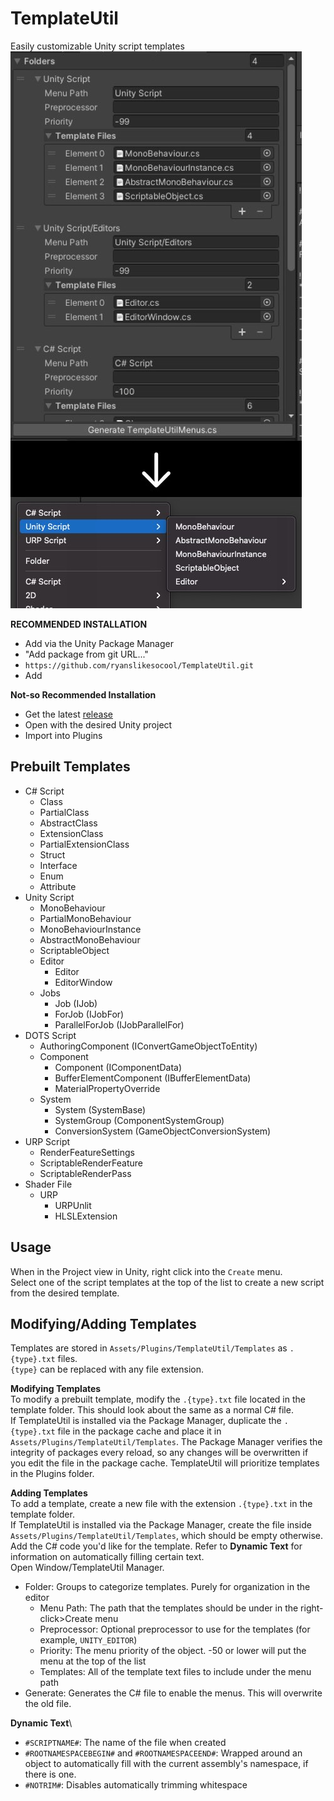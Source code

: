 # TemplateUtil
Easily customizable Unity script templates\
![Sample Image](images~/sample.jpg)

**RECOMMENDED INSTALLATION**
- Add via the Unity Package Manager
- "Add package from git URL..."
- `https://github.com/ryanslikesocool/TemplateUtil.git`
- Add

**Not-so Recommended Installation**
- Get the latest [release](https://github.com/ryanslikesocool/TemplateUtil/releases)
- Open with the desired Unity project
- Import into Plugins

## Prebuilt Templates
- C# Script
    - Class
    - PartialClass
    - AbstractClass
    - ExtensionClass
    - PartialExtensionClass
    - Struct
    - Interface
    - Enum
    - Attribute
- Unity Script
    - MonoBehaviour
    - PartialMonoBehaviour
    - MonoBehaviourInstance
    - AbstractMonoBehaviour
    - ScriptableObject
    - Editor
        - Editor
        - EditorWindow
    - Jobs
        - Job (IJob)
        - ForJob (IJobFor)
        - ParallelForJob (IJobParallelFor)
- DOTS Script
    - AuthoringComponent (IConvertGameObjectToEntity)
    - Component
        - Component (IComponentData)
        - BufferElementComponent (IBufferElementData)
        - MaterialPropertyOverride
    - System
        - System (SystemBase)
        - SystemGroup (ComponentSystemGroup)
        - ConversionSystem (GameObjectConversionSystem)
- URP Script
    - RenderFeatureSettings
    - ScriptableRenderFeature
    - ScriptableRenderPass
- Shader File
    - URP
        - URPUnlit
        - HLSLExtension

## Usage
When in the Project view in Unity, right click into the `Create` menu.\
Select one of the script templates at the top of the list to create a new script from the desired template.

## Modifying/Adding Templates
Templates are stored in `Assets/Plugins/TemplateUtil/Templates` as `.{type}.txt` files.\
`{type}` can be replaced with any file extension.

**Modifying Templates**\
To modify a prebuilt template, modify the `.{type}.txt` file located in the template folder.  This should look about the same as a normal C# file.\
If TemplateUtil is installed via the Package Manager, duplicate the `.{type}.txt` file in the package cache and place it in `Assets/Plugins/TemplateUtil/Templates`.  The Package Manager verifies the integrity of packages every reload, so any changes will be overwritten if you edit the file in the package cache.  TemplateUtil will prioritize templates in the Plugins folder.

**Adding Templates**\
To add a template, create a new file with the extension `.{type}.txt` in the template folder.\
If TemplateUtil is installed via the Package Manager, create the file inside `Assets/Plugins/TemplateUtil/Templates`, which should be empty otherwise.\
Add the C# code you'd like for the template.  Refer to **Dynamic Text** for information on automatically filling certain text.\
Open Window/TemplateUtil Manager.
- Folder: Groups to categorize templates.  Purely for organization in the editor
    - Menu Path: The path that the templates should be under in the right-click>Create menu
    - Preprocessor: Optional preprocessor to use for the templates (for example, `UNITY_EDITOR`)
    - Priority: The menu priority of the object.  -50 or lower will put the menu at the top of the list
    - Templates: All of the template text files to include under the menu path
- Generate: Generates the C# file to enable the menus.  This will overwrite the old file.

**Dynamic Text**\
- `#SCRIPTNAME#`: The name of the file when created
- `#ROOTNAMESPACEBEGIN#` and `#ROOTNAMESPACEEND#`: Wrapped around an object to automatically fill with the current assembly's namespace, if there is one.
- `#NOTRIM#`: Disables automatically trimming whitespace
